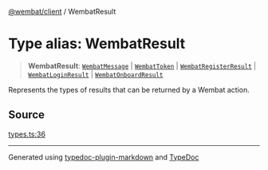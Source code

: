 [@wembat/client](../exports.md) / WembatResult

# Type alias: WembatResult

> **WembatResult**: [`WembatMessage`](../interfaces/WembatMessage.md) \| [`WembatToken`](../interfaces/WembatToken.md) \| [`WembatRegisterResult`](../interfaces/WembatRegisterResult.md) \| [`WembatLoginResult`](../interfaces/WembatLoginResult.md) \| [`WembatOnboardResult`](../interfaces/WembatOnboardResult.md)

Represents the types of results that can be returned by a Wembat action.

## Source

[types.ts:36](https://github.com/lmarschall/wembat/blob/65a69c8/src/types.ts#L36)

***

Generated using [typedoc-plugin-markdown](https://www.npmjs.com/package/typedoc-plugin-markdown) and [TypeDoc](https://typedoc.org/)
